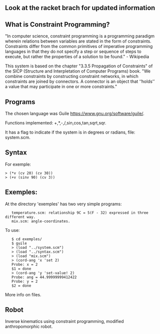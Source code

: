 Look at the racket brach for updated information
--------------------

What is Constraint Programming?
--------------------

"In computer science, constraint programming is a programming paradigm wherein relations between variables are stated in the form of constraints. Constraints differ from the common primitives of imperative programming languages in that they do not specify a step or sequence of steps to execute, but rather the properties of a solution to be found." - Wikipedia

This system is based on the chapter "3.3.5 Propagation of Constraints" of the SICP (Structure and Interpletation of Computer Programs) book. "We combine constraints by constructing constraint networks, in which constraints are joined
by connectors. A connector is an object that ‘‘holds’’ a value that may participate in one or more
constraints."

Programs
------

The chosen language was Guile <https://www.gnu.org/software/guile/>.

Functions implemented: +,*,-,/,sin,cos,tan,sqrt,sqr.

It has a flag to indicate if the system is in degrees or radians, file: system.scm.

Syntax
-----

For exemple:

	> (*v (cv 20) (cv 30))
	> (+v (sinv 90) (cv 3))

Exemples:
-------

At the directory 'exemples' has two very simple programs:

       temperature.scm: relationship 9C = 5(F - 32) expressed in three different way.
       mix.scm: angle-coordinates.

To use:

       $ cd exemples/
       $ guile
       > (load "../system.scm")
       > (load "../syntax.scm")
       > (load "mix.scm")
       > (cord-ang 'x 'set 2)
       Probe: x = 2
       $1 = done
       > (cord-ang 'y 'set-value! 2)
       Probe: ang = 44.99999999412422
       Probe: y = 2
       $2 = done

More info on files.

Robot
-----

Inverse kinematics using constraint programming, modified anthropomorphic robot.

